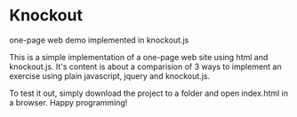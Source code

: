 # Knockout
one-page web demo implemented in knockout.js

This is a simple implementation of a one-page web site using html and knockout.js.
It's content is about a comparision of 3 ways to implement an exercise using plain javascript, jquery and knockout.js.

To test it out, simply download the project to a folder and open index.html in a browser.
Happy programming!
